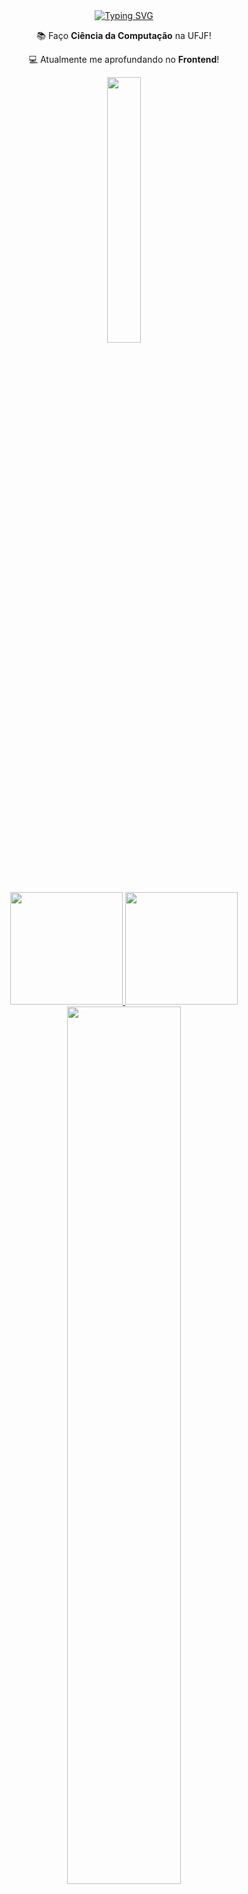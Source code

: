 
<!--titulo animado-->
<div align = "center">
  <a href="https://git.io/typing-svg"><img src="https://readme-typing-svg.herokuapp.com?font=Fira+Code&weight=900&size=34&pause=1000&color=29A083&center=true&vCenter=true&random=false&width=436&lines=Oi+%3A)+Meu+nome+%C3%A9+Pedro!" alt="Typing SVG" /></a>
</div>



<!--descrição-->
<div align= "center">
   <p>📚 Faço <b>Ciência da Computação</b> na UFJF!</p>
   <p>💻 Atualmente me aprofundando no <b>Frontend</b>!</p>
</div>



<!--linha-->
<div align= "center">
  <img width=33% src= "https://capsule-render.vercel.app/api?type=soft&height=3&color=29A083"/>
</div>
<br>



<!--github stats-->
<div align ="center">
  <a href="https://github.com/Zplinio18">
  <img height="180em" src="https://github-readme-stats.vercel.app/api?username=Zplinio18&show_icons=true&theme=gotham&count_private=true"/>
  <img height="180em" src="https://github-readme-stats.vercel.app/api/top-langs/?username=Zplinio18&layout=compact&langs_count=7&theme=gotham"/>
</div>



<!--linha-->
<div align= "center">
  <img width=60% src= "https://capsule-render.vercel.app/api?type=soft&height=1&color=29A083"/>
</div>
<br>



<!--GIF-->
<div align= "center">
  <img width=50% src= "https://github.com/Zplinio18/Zplinio18/assets/113717240/d8f7ac01-5ff0-436c-9e9b-58ec636f5d87"/>
</div>



<!--linha-->
<div align= "center">
  <img width=60% src= "https://capsule-render.vercel.app/api?type=soft&height=1&color=29A083"/>
</div>
<br>



<!--Linguagens-->
<div style="display:inline_block" align="center">
  <img width=4% src="https://cdn.jsdelivr.net/gh/devicons/devicon@latest/icons/cplusplus/cplusplus-plain.svg" />
  <img width=4% src="https://cdn.jsdelivr.net/gh/devicons/devicon@latest/icons/java/java-original.svg" />
  <img width=4% src="https://cdn.jsdelivr.net/gh/devicons/devicon@latest/icons/unity/unity-original.svg" />
  <img width=4% src="https://cdn.jsdelivr.net/gh/devicons/devicon@latest/icons/html5/html5-plain.svg" />
  <img width=4% src="https://cdn.jsdelivr.net/gh/devicons/devicon@latest/icons/css3/css3-plain.svg" />
</div>

